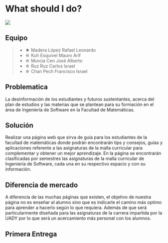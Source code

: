 # What should I do?
<img src="Unidad1/Artefactos/Introducción al proyecto/Logo ing.PNG"/>

## Equipo 

> - ★ Madera López Rafael Leonardo 
> - ☆ Kuh Esquivel Mauro Arif
> - ☆ Murcia Cen José Alberto
> - ☆ Ruz Ruz Carlos Israel
> - ☆ Chan Pech Francisco Israel

## Problematica

La desinformación de los estudiantes y futuros sustentantes, acerca del plan de estudios y las materias que se plantean para su formación en el área de Ingeniería de Software en la Facultad de Matemáticas.
## Solución

Realizar una página web que sirva de guía para los estudiantes de la facultad de matemáticas donde podrán encontrarán tips y consejos, guías y aplicaciones referente a las asignaturas de la malla curricular para complementar y obtener un mejor aprendizaje. En la página se encontrarán clasificadas por semestres las asignaturas de la malla curricular de Ingeniería de Software, cada una en su respectivo espacio y con su información. 

## Diferencia de mercado

A diferencia de las muchas páginas que existen, el objetivo de nuestra página no es enseñar al alumno sino que es indicarle el camino más optimo para aprender a hacerlo según lo que requiera. Además de que será particularmente diseñada para las asignaturas de la carrera impartida por la UADY por lo que será un acercamiento más personal con los alumnos. 

## Primera Entrega

